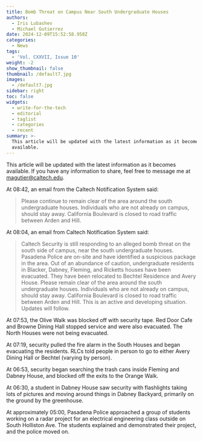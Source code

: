 ```yaml
---
title: Bomb Threat on Campus Near South Undergraduate Houses
authors:
  - Iris Lubashev
  - Michael Gutierrez
date: 2024-12-09T15:52:58.958Z
categories:
  - News
tags:
  - 'Vol. CXXVII, Issue 10'
weight: -2
show_thumbnail: false
thumbnail: /default7.jpg
images:
  - /default7.jpg
sidebar: right
toc: false
widgets:
  - write-for-the-tech
  - editorial
  - taglist
  - categories
  - recent
summary: >-
  This article will be updated with the latest information as it becomes
  available.
---
```


This article will be updated with the latest information as it becomes available. If you have any information to share, feel free to message me at [magutier@caltech.edu](mailto:magutier@caltech.edu).

At 08:42, an email from the Caltech Notification System said:

> Please continue to remain clear of the area around the south undergraduate houses. Individuals who are not already on campus, should stay away. California Boulevard is closed to road traffic between Arden and Hill.

At 08:04, an email from Caltech Notification System said:

> Caltech Security is still responding to an alleged bomb threat on the south side of campus, near the south undergraduate houses. Pasadena Police are on-site and have identified a suspicious package in the area.
> Out of an abundance of caution, undergraduate residents in Blacker, Dabney, Fleming, and Ricketts houses have been evacuated. They have been relocated to Bechtel Residence and Avery House. Please remain clear of the area around the south undergraduate houses. Individuals who are not already on campus, should stay away. California Boulevard is closed to road traffic between Arden and Hill.
> This is an active and developing situation. Updates will follow.

At 07:53, the Olive Walk was blocked off with security tape. Red Door Cafe and Browne Dining Hall stopped service and were also evacuated. The North Houses were not being evacuated.

At 07:19, security pulled the fire alarm in the South Houses and began evacuating the residents. RLCs told people in person to go to either Avery Dining Hall or Bechtel (varying by person).

At 06:53, security began searching the trash cans inside Fleming and Dabney House, and blocked off the exits to the Orange Walk.

At 06:30, a student in Dabney House saw security with flashlights taking lots of pictures and moving around things in Dabney Backyard, primarily on the ground by the greenhouse.

At approximately 05:00, Pasadena Police approached a group of students working on a radar project for an electrical engineering class outside on South Holliston Ave. The students explained and demonstrated their project, and the police moved on.
